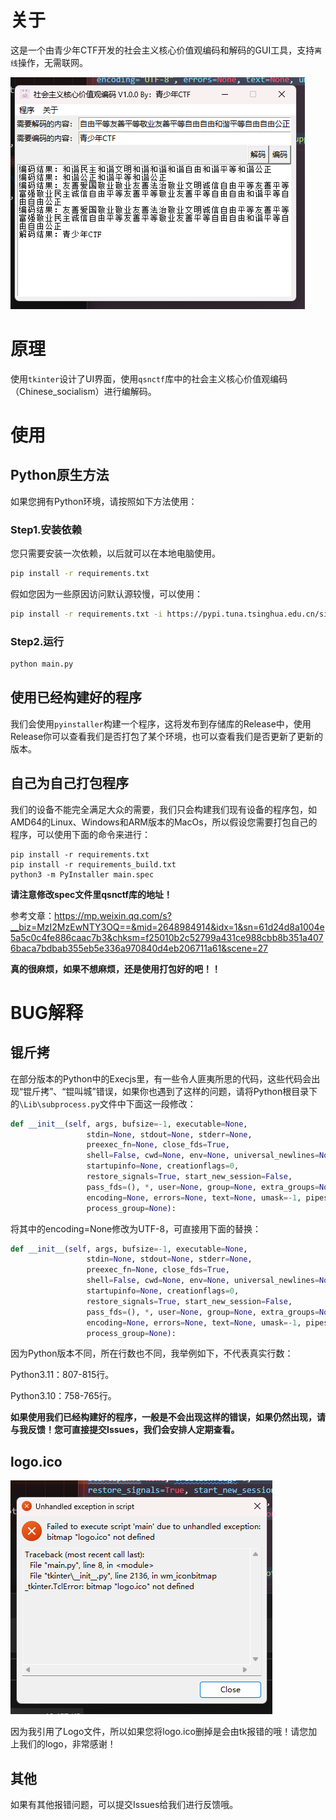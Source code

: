 # 关于
这是一个由青少年CTF开发的社会主义核心价值观编码和解码的GUI工具，支持`离线`操作，无需联网。

![](./img/README/image-20230225005253903.png)

# 原理
使用`tkinter`设计了UI界面，使用`qsnctf`库中的社会主义核心价值观编码（Chinese_socialism）进行编解码。

# 使用
## Python原生方法
如果您拥有Python环境，请按照如下方法使用：
### Step1.安装依赖
您只需要安装一次依赖，以后就可以在本地电脑使用。
```bash
pip install -r requirements.txt
```
假如您因为一些原因访问默认源较慢，可以使用：
```bash
pip install -r requirements.txt -i https://pypi.tuna.tsinghua.edu.cn/simple
```
### Step2.运行
```bash
python main.py
```

## 使用已经构建好的程序

我们会使用`pyinstaller`构建一个程序，这将发布到存储库的Release中，使用Release你可以查看我们是否打包了某个环境，也可以查看我们是否更新了更新的版本。

## 自己为自己打包程序

我们的设备不能完全满足大众的需要，我们只会构建我们现有设备的程序包，如AMD64的Linux、Windows和ARM版本的MacOs，所以假设您需要打包自己的程序，可以使用下面的命令来进行：
```
pip install -r requirements.txt
pip install -r requirements_build.txt
python3 -m PyInstaller main.spec
```

**请注意修改spec文件里qsnctf库的地址！**

参考文章：https://mp.weixin.qq.com/s?__biz=MzI2MzEwNTY3OQ==&mid=2648984914&idx=1&sn=61d24d8a1004e5a5c0c4fe886caac7b3&chksm=f25010b2c52799a431ce988cbb8b351a4076baca7bdbab355eb5e336a970840d4eb206711a61&scene=27

**真的很麻烦，如果不想麻烦，还是使用打包好的吧！！**

# BUG解释

## 锟斤拷

在部分版本的Python中的Execjs里，有一些令人匪夷所思的代码，这些代码会出现“锟斤拷”、“锟叫城”错误，如果你也遇到了这样的问题，请将Python根目录下的`\Lib\subprocess.py`文件中下面这一段修改：

```python
def __init__(self, args, bufsize=-1, executable=None,
                 stdin=None, stdout=None, stderr=None,
                 preexec_fn=None, close_fds=True,
                 shell=False, cwd=None, env=None, universal_newlines=None,
                 startupinfo=None, creationflags=0,
                 restore_signals=True, start_new_session=False,
                 pass_fds=(), *, user=None, group=None, extra_groups=None,
                 encoding=None, errors=None, text=None, umask=-1, pipesize=-1,
                 process_group=None):
```

将其中的encoding=None修改为UTF-8，可直接用下面的替换：

```python
def __init__(self, args, bufsize=-1, executable=None,
                 stdin=None, stdout=None, stderr=None,
                 preexec_fn=None, close_fds=True,
                 shell=False, cwd=None, env=None, universal_newlines=None,
                 startupinfo=None, creationflags=0,
                 restore_signals=True, start_new_session=False,
                 pass_fds=(), *, user=None, group=None, extra_groups=None,
                 encoding=None, errors=None, text=None, umask=-1, pipesize=-1,
                 process_group=None):
```

因为Python版本不同，所在行数也不同，我举例如下，不代表真实行数：

Python3.11：807-815行。

Python3.10：758-765行。

**如果使用我们已经构建好的程序，一般是不会出现这样的错误，如果仍然出现，请与我反馈！您可直接提交Issues，我们会安排人定期查看。**

## logo.ico

![](./img/README/image-20230225005344864.png)

因为我引用了Logo文件，所以如果您将logo.ico删掉是会由tk报错的哦！请您加上我们的logo，非常感谢！

## 其他

如果有其他报错问题，可以提交Issues给我们进行反馈哦。
